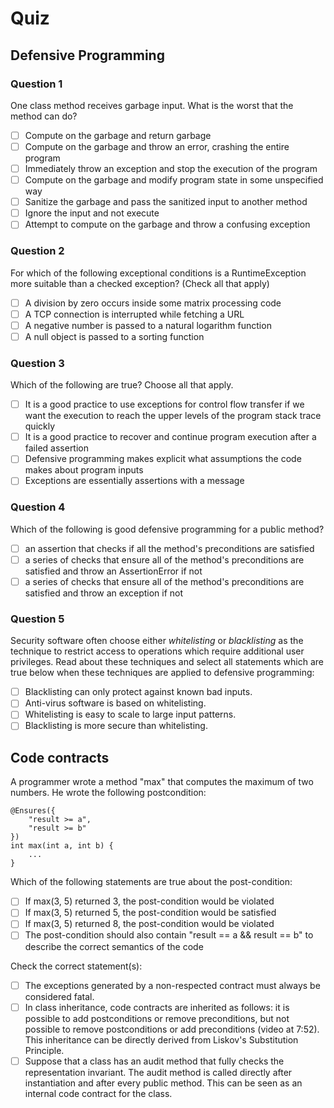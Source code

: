 #  Quiz

## Defensive Programming

### Question 1

One class method receives garbage input. What is the worst that the method can do?

- [ ] Compute on the garbage and return garbage
- [ ] Compute on the garbage and throw an error, crashing the entire program
- [ ] Immediately throw an exception and stop the execution of the program
- [ ] Compute on the garbage and modify program state in some unspecified way
- [ ] Sanitize the garbage and pass the sanitized input to another method
- [ ] Ignore the input and not execute
- [ ] Attempt to compute on the garbage and throw a confusing exception

### Question 2

For which of the following exceptional conditions is a RuntimeException more suitable than a checked exception? (Check all that apply)

- [ ] A division by zero occurs inside some matrix processing code
- [ ] A TCP connection is interrupted while fetching a URL
- [ ] A negative number is passed to a natural logarithm function
- [ ] A null object is passed to a sorting function

### Question 3

Which of the following are true? Choose all that apply.

- [ ] It is a good practice to use exceptions for control flow transfer if we want the execution to reach the upper levels of the program stack trace quickly
- [ ] It is a good practice to recover and continue program execution after a failed assertion
- [ ] Defensive programming makes explicit what assumptions the code makes about program inputs
- [ ] Exceptions are essentially assertions with a message

### Question 4

Which of the following is good defensive programming for a public method?

- [ ] an assertion that checks if all the method's preconditions are satisfied
- [ ] a series of checks that ensure all of the method's preconditions are satisfied and throw an AssertionError if not
- [ ] a series of checks that ensure all of the method's preconditions are satisfied and throw an exception if not

### Question 5

Security software often choose either _whitelisting_ or _blacklisting_ as the technique to restrict access to operations which require additional user privileges. Read about these techniques and select all statements which are true below when these techniques are applied to defensive programming:

- [ ] Blacklisting can only protect against known bad inputs.
- [ ] Anti-virus software is based on whitelisting.
- [ ] Whitelisting is easy to scale to large input patterns.
- [ ] Blacklisting is more secure than whitelisting.

## Code contracts

A programmer wrote a method "max" that computes the maximum of two numbers. He wrote the following postcondition:
```
@Ensures({
    "result >= a",
    "result >= b"
})
int max(int a, int b) {
    ...
}
```
Which of the following statements are true about the post-condition:

- [ ] If max(3, 5) returned 3, the post-condition would be violated
- [ ] If max(3, 5) returned 5, the post-condition would be satisfied
- [ ] If max(3, 5) returned 8, the post-condition would be violated
- [ ] The post-condition should also contain "result == a && result == b" to describe the correct semantics of the code

Check the correct statement(s):

- [ ] The exceptions generated by a non-respected contract must always be considered fatal.
- [ ] In class inheritance, code contracts are inherited as follows: it is possible to add postconditions or remove preconditions, but not possible to remove postconditions or add preconditions (video at 7:52). This inheritance can be directly derived from Liskov's Substitution Principle.
- [ ] Suppose that a class has an audit method that fully checks the representation invariant. The audit method is called directly after instantiation and after every public method. This can be seen as an internal code contract for the class.
